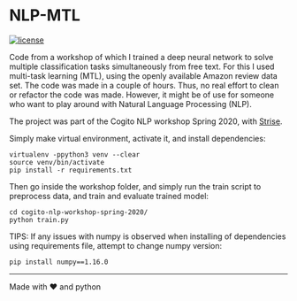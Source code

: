 # NLP-MTL
[![license](https://img.shields.io/github/license/DAVFoundation/captain-n3m0.svg?style=flat-square)](https://github.com/DAVFoundation/captain-n3m0/blob/master/LICENSE)

Code from a workshop of which I trained a deep neural network to solve multiple classification tasks simultaneously from free text. For this I used multi-task learning (MTL), using the openly available Amazon review data set. The code was made in a couple of hours. Thus, no real effort to clean or refactor the code was made. However, it might be of use for someone who want to play around with Natural Language Processing (NLP).

The project was part of the Cogito NLP workshop Spring 2020, with [Strise](https://github.com/strise/cogito-workshop-spring-2020).

Simply make virtual environment, activate it, and install dependencies:
```
virtualenv -ppython3 venv --clear
source venv/bin/activate
pip install -r requirements.txt
```

Then go inside the workshop folder, and simply run the train script to preprocess data, and train and evaluate trained model:
```
cd cogito-nlp-workshop-spring-2020/
python train.py
```

TIPS:
If any issues with numpy is observed when installing of dependencies using requirements file, attempt to change numpy version:
```
pip install numpy==1.16.0
```

------

Made with :heart: and python
